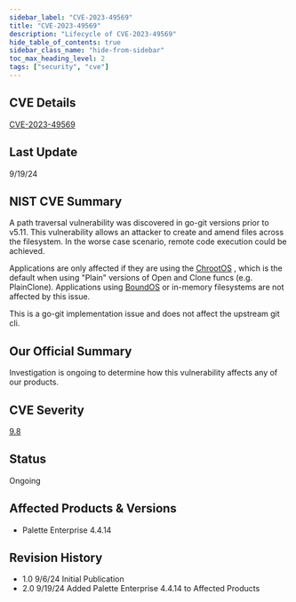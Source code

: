 ```yaml
---
sidebar_label: "CVE-2023-49569"
title: "CVE-2023-49569"
description: "Lifecycle of CVE-2023-49569"
hide_table_of_contents: true
sidebar_class_name: "hide-from-sidebar"
toc_max_heading_level: 2
tags: ["security", "cve"]
---
```


## CVE Details

[CVE-2023-49569](https://nvd.nist.gov/vuln/detail/CVE-2023-49569)

## Last Update

9/19/24

## NIST CVE Summary

A path traversal vulnerability was discovered in go-git versions prior to v5.11. This vulnerability allows an attacker
to create and amend files across the filesystem. In the worse case scenario, remote code execution could be achieved.

Applications are only affected if they are using the
[ChrootOS](https://pkg.go.dev/github.com/go-git/go-billy/v5/osfs#ChrootOS) , which is the default when using "Plain"
versions of Open and Clone funcs (e.g. PlainClone). Applications using
[BoundOS](https://pkg.go.dev/github.com/go-git/go-billy/v5/osfs#BoundOS) or in-memory filesystems are not affected by
this issue.

This is a go-git implementation issue and does not affect the upstream git cli.

## Our Official Summary

Investigation is ongoing to determine how this vulnerability affects any of our products.

## CVE Severity

[9.8](https://nvd.nist.gov/vuln/detail/CVE-2023-49569)

## Status

Ongoing

## Affected Products & Versions

- Palette Enterprise 4.4.14

## Revision History

- 1.0 9/6/24 Initial Publication
- 2.0 9/19/24 Added Palette Enterprise 4.4.14 to Affected Products
